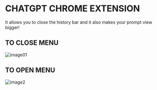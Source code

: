 # CHATGPT CHROME EXTENSION

It allows you to close the history bar and it also makes your prompt view bigger!


## TO CLOSE MENU
![image01](https://github.com/Xoom7573/chatgpt-utils-extension-chrome/assets/66717268/0045fbb4-230c-4b28-9e0f-84c2788a81e4)


## TO OPEN MENU
![image2](https://github.com/Xoom7573/chatgpt-utils-extension-chrome/assets/66717268/593cb50a-e774-4bd7-b739-d7e3d4255bc4)
